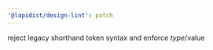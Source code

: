 ```yaml
---
'@lapidist/design-lint': patch
---
```


reject legacy shorthand token syntax and enforce $type/$value
